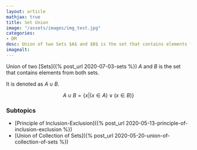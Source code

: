 ```yaml
---
layout: article
mathjax: true
title: Set Union
image: "/assets/images/img_test.jpg"
categories:
- DM
desc: Union of two Sets $A$ and $B$ is the set that contains elements from both sets. 
imagealt: 
---
```


Union of two [Sets]({% post_url 2020-07-03-sets %}) $A$ and $B$ is the set that contains elements from both sets.

































































































































































































































































































































































It is denoted as $A \cup B$.


































































































































































































































































































































































$$A \cup B = \{ x | (x \in A) \vee (x \in B)\}$$


































































































































































































































































































































































### Subtopics
- [Principle of Inclusion-Exclusion]({% post_url 2020-05-13-principle-of-inclusion-exclusion %})
- [Union of Collection of Sets]({% post_url 2020-05-20-union-of-collection-of-sets %})